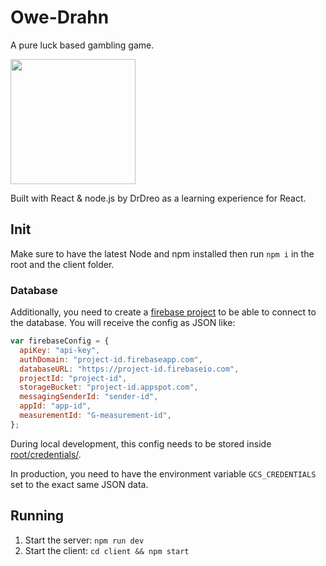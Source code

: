 # Owe-Drahn
A pure luck based gambling game.

<img src="http://bestanimations.com/Games/Dice/rolling-dice-gif-7.gif" width="200">


Built with React & node.js by DrDreo as a learning experience for React.

## Init
Make sure to have the latest Node and npm installed then run `npm i` in the root and the client folder.

### Database
Additionally, you need to create a [firebase project](https://firebase.google.com
) to be able to connect to the database. You will receive the config as JSON like:
```js
var firebaseConfig = {
  apiKey: "api-key",
  authDomain: "project-id.firebaseapp.com",
  databaseURL: "https://project-id.firebaseio.com",
  projectId: "project-id",
  storageBucket: "project-id.appspot.com",
  messagingSenderId: "sender-id",
  appId: "app-id",
  measurementId: "G-measurement-id",
};
```
During local development, this config needs to be stored inside [root/credentials/](https://github.com/drdreo/Owe-Drahn/blob/1a0a7c6d23346f05f7e0ada03cf6bab8d2bc868f/db.service.ts#L17).

In production, you need to have the environment variable `GCS_CREDENTIALS` set to the exact same JSON data.

## Running
1. Start the server: `npm run dev`
2. Start the client: `cd client && npm start`
